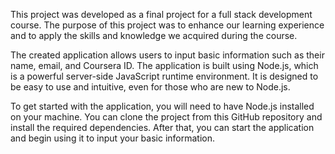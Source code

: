 This project was developed as a final project for a full stack development course. The purpose of this project was to enhance our learning experience and to apply the skills and knowledge we acquired during the course.

The created application allows users to input basic information such as their name, email, and Coursera ID. The application is built using Node.js, which is a powerful server-side JavaScript runtime environment. It is designed to be easy to use and intuitive, even for those who are new to Node.js.

To get started with the application, you will need to have Node.js installed on your machine. You can clone the project from this GitHub repository and install the required dependencies. After that, you can start the application and begin using it to input your basic information.
